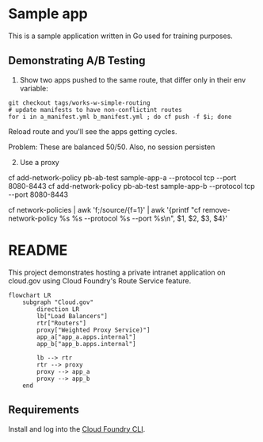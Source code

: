 # Sample app

This is a sample application written in Go used for training purposes.

## Demonstrating A/B Testing

1. Show two apps pushed to the same route, that differ only in their env variable:

```
git checkout tags/works-w-simple-routing
# update manifests to have non-conflictint routes
for i in a_manifest.yml b_manifest.yml ; do cf push -f $i; done
```

Reload route and you'll see the apps getting cycles.

Problem: These are balanced 50/50. Also, no session persisten

2. Use a proxy 


cf add-network-policy pb-ab-test sample-app-a --protocol tcp --port 8080-8443
cf add-network-policy pb-ab-test sample-app-b --protocol tcp --port 8080-8443


cf network-policies | awk 'f;/source/{f=1}' | awk '{printf "cf remove-network-policy %s %s --protocol %s --port %s\n", $1, $2, $3, $4}'

# README

This project demonstrates hosting a private intranet application on cloud.gov using Cloud Foundry's Route Service feature.

```mermaid
flowchart LR
    subgraph "Cloud.gov"
        direction LR
        lb["Load Balancers"]
        rtr["Routers"]
        proxy["Weighted Proxy Service)"]
        app_a["app_a.apps.internal"]
        app_b["app_b.apps.internal"]

        lb --> rtr
        rtr --> proxy
        proxy --> app_a
        proxy --> app_b
    end
```

## Requirements

Install and log into the [Cloud Foundry CLI](https://docs.cloudfoundry.org/cf-cli/install-go-cli.html).
